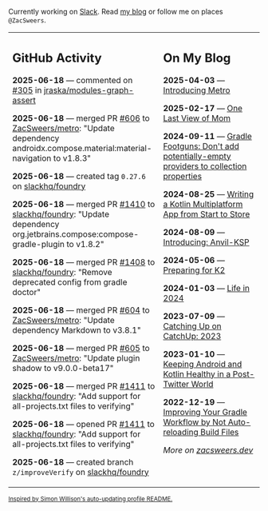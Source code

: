 Currently working on [Slack](https://slack.com/). Read [my blog](https://zacsweers.dev/) or follow me on places `@ZacSweers`.

<table><tr><td valign="top" width="60%">

## GitHub Activity
<!-- githubActivity starts -->
**2025-06-18** — commented on [#305](https://github.com/jraska/modules-graph-assert/issues/305#issuecomment-2985602968) in [jraska/modules-graph-assert](https://github.com/jraska/modules-graph-assert)

**2025-06-18** — merged PR [#606](https://github.com/ZacSweers/metro/pull/606) to [ZacSweers/metro](https://github.com/ZacSweers/metro): "Update dependency androidx.compose.material:material-navigation to v1.8.3"

**2025-06-18** — created tag `0.27.6` on [slackhq/foundry](https://github.com/slackhq/foundry)

**2025-06-18** — merged PR [#1410](https://github.com/slackhq/foundry/pull/1410) to [slackhq/foundry](https://github.com/slackhq/foundry): "Update dependency org.jetbrains.compose:compose-gradle-plugin to v1.8.2"

**2025-06-18** — merged PR [#1408](https://github.com/slackhq/foundry/pull/1408) to [slackhq/foundry](https://github.com/slackhq/foundry): "Remove deprecated config from gradle doctor"

**2025-06-18** — merged PR [#604](https://github.com/ZacSweers/metro/pull/604) to [ZacSweers/metro](https://github.com/ZacSweers/metro): "Update dependency Markdown to v3.8.1"

**2025-06-18** — merged PR [#605](https://github.com/ZacSweers/metro/pull/605) to [ZacSweers/metro](https://github.com/ZacSweers/metro): "Update plugin shadow to v9.0.0-beta17"

**2025-06-18** — merged PR [#1411](https://github.com/slackhq/foundry/pull/1411) to [slackhq/foundry](https://github.com/slackhq/foundry): "Add support for all-projects.txt files to verifying"

**2025-06-18** — opened PR [#1411](https://github.com/slackhq/foundry/pull/1411) to [slackhq/foundry](https://github.com/slackhq/foundry): "Add support for all-projects.txt files to verifying"

**2025-06-18** — created branch `z/improveVerify` on [slackhq/foundry](https://github.com/slackhq/foundry)
<!-- githubActivity ends -->
</td><td valign="top" width="40%">

## On My Blog
<!-- blog starts -->
**2025-04-03** — [Introducing Metro](https://www.zacsweers.dev/introducing-metro/)

**2025-02-17** — [One Last View of Mom](https://www.zacsweers.dev/one-last-view-of-mom/)

**2024-09-11** — [Gradle Footguns: Don't add potentially-empty providers to collection properties](https://www.zacsweers.dev/gradle-footgun-adding-empty-providers-to-collection-properties/)

**2024-08-25** — [Writing a Kotlin Multiplatform App from Start to Store](https://www.zacsweers.dev/writing-a-kotlin-multiplatform-app-from-start-to-store/)

**2024-08-09** — [Introducing: Anvil-KSP](https://www.zacsweers.dev/introducing-anvil-ksp/)

**2024-05-06** — [Preparing for K2](https://www.zacsweers.dev/preparing-for-k2/)

**2024-01-03** — [Life in 2024](https://www.zacsweers.dev/life-in-2024/)

**2023-07-09** — [Catching Up on CatchUp: 2023](https://www.zacsweers.dev/catching-up-on-catchup-2023/)

**2023-01-10** — [Keeping Android and Kotlin Healthy in a Post-Twitter World](https://www.zacsweers.dev/keeping-android-healthy/)

**2022-12-19** — [Improving Your Gradle Workflow by Not Auto-reloading Build Files](https://www.zacsweers.dev/improving-your-workflow-by-not-auto-reloading-build-files/)
<!-- blog ends -->
_More on [zacsweers.dev](https://zacsweers.dev/)_
</td></tr></table>

<sub><a href="https://simonwillison.net/2020/Jul/10/self-updating-profile-readme/">Inspired by Simon Willison's auto-updating profile README.</a></sub>